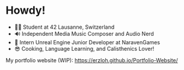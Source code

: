 # Howdy!
- 👨‍🎓 Student at 42 Lausanne, Switzerland
- 🔊 Independent Media Music Composer and Audio Nerd
- 👾 Intern Unreal Engine Junior Developer at NaravenGames
- 😎 Cooking, Language Learning, and Calisthenics Lover!

My portfolio website (WIP): <a href="https://erzloh.github.io/Portfolio-Website/" target="_blank">https://erzloh.github.io/Portfolio-Website/</a>

